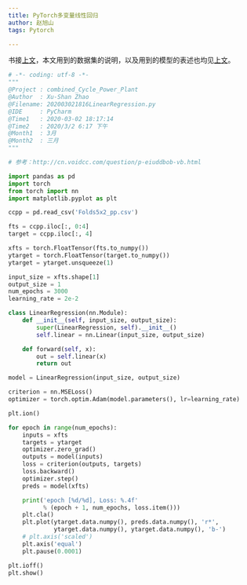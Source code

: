 ```yaml
---
title: PyTorch多变量线性回归
author: 赵旭山
tags: Pytorch

---
```


书接[上文](https://yuwenxianglong.github.io/2020/03/02/Pandas%E8%AF%BB%E5%8F%96CSV%E6%95%B0%E6%8D%AE%E8%BD%AC%E5%8C%96%E4%B8%BAPyTorch%E5%BC%A0%E9%87%8F.html)，本文用到的数据集的说明，以及用到的模型的表述也均见[上文](https://yuwenxianglong.github.io/2020/03/02/Pandas%E8%AF%BB%E5%8F%96CSV%E6%95%B0%E6%8D%AE%E8%BD%AC%E5%8C%96%E4%B8%BAPyTorch%E5%BC%A0%E9%87%8F.html)。

```python
# -*- coding: utf-8 -*-
"""
@Project : combined_Cycle_Power_Plant
@Author  : Xu-Shan Zhao
@Filename: 202003021816LinearRegression.py
@IDE     : PyCharm
@Time1   : 2020-03-02 18:17:14
@Time2   : 2020/3/2 6:17 下午
@Month1  : 3月
@Month2  : 三月
"""

# 参考：http://cn.voidcc.com/question/p-eiuddbob-vb.html

import pandas as pd
import torch
from torch import nn
import matplotlib.pyplot as plt

ccpp = pd.read_csv('Folds5x2_pp.csv')

fts = ccpp.iloc[:, 0:4]
target = ccpp.iloc[:, 4]

xfts = torch.FloatTensor(fts.to_numpy())
ytarget = torch.FloatTensor(target.to_numpy())
ytarget = ytarget.unsqueeze(1)

input_size = xfts.shape[1]
output_size = 1
num_epochs = 3000
learning_rate = 2e-2

class LinearRegression(nn.Module):
    def __init__(self, input_size, output_size):
        super(LinearRegression, self).__init__()
        self.linear = nn.Linear(input_size, output_size)

    def forward(self, x):
        out = self.linear(x)
        return out

model = LinearRegression(input_size, output_size)

criterion = nn.MSELoss()
optimizer = torch.optim.Adam(model.parameters(), lr=learning_rate)

plt.ion()

for epoch in range(num_epochs):
    inputs = xfts
    targets = ytarget
    optimizer.zero_grad()
    outputs = model(inputs)
    loss = criterion(outputs, targets)
    loss.backward()
    optimizer.step()
    preds = model(xfts)

    print('epoch [%d/%d], Loss: %.4f'
          % (epoch + 1, num_epochs, loss.item()))
    plt.cla()
    plt.plot(ytarget.data.numpy(), preds.data.numpy(), 'r*',
             ytarget.data.numpy(), ytarget.data.numpy(), 'b-')
    # plt.axis('scaled')
    plt.axis('equal')
    plt.pause(0.0001)

plt.ioff()
plt.show()
```


